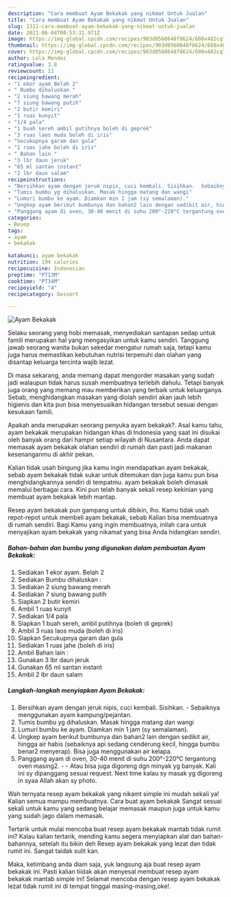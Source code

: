 ```yaml
---
description: "Cara membuat Ayam Bekakak yang nikmat Untuk Jualan"
title: "Cara membuat Ayam Bekakak yang nikmat Untuk Jualan"
slug: 1311-cara-membuat-ayam-bekakak-yang-nikmat-untuk-jualan
date: 2021-06-04T00:53:31.971Z
image: https://img-global.cpcdn.com/recipes/903d0560648f8624/680x482cq70/ayam-bekakak-foto-resep-utama.jpg
thumbnail: https://img-global.cpcdn.com/recipes/903d0560648f8624/680x482cq70/ayam-bekakak-foto-resep-utama.jpg
cover: https://img-global.cpcdn.com/recipes/903d0560648f8624/680x482cq70/ayam-bekakak-foto-resep-utama.jpg
author: Lela Mendez
ratingvalue: 3.8
reviewcount: 11
recipeingredient:
- "1 ekor ayam Belah 2"
- " Bumbu dihaluskan "
- "2 siung bawang merah"
- "7 siung bawang putih"
- "2 butir kemiri"
- "1 ruas kunyit"
- "1/4 pala"
- "1 buah sereh ambil putihnya boleh di geprek"
- "3 ruas laos muda boleh di iris"
- "Secukupnya garam dan gula"
- "1 ruas jahe boleh di iris"
- " Bahan lain "
- "3 lbr daun jeruk"
- "65 ml santan instant"
- "2 lbr daun salam"
recipeinstructions:
- "Bersihkan ayam dengan jeruk nipis, cuci kembali. Sisihkan.  Sebaiknya menggunakan ayam kampung/pejantan."
- "Tumis bumbu yg dihaluskan. Masak hingga matang dan wangi"
- "Lumuri bumbu ke ayam. Diamkan min 1 jam (sy semalaman)."
- "Ungkep ayam berikut bumbunya dan bahan2 lain dengan sedikit air, hingga air habis (sebaiknya api sedang cenderung kecil, hingga bumbu benar2 menyerap). Bisa juga menggunakan air kelapa."
- "Panggang ayam di oven, 30-40 menit di suhu 200°-220°C tergantung oven masing2.   Atau bisa juga digoreng dgn minyak yg banyak. Kali ini sy dipanggang sesuai request. Next time kalau sy masak yg digoreng in syaa Allah akan sy photo."
categories:
- Resep
tags:
- ayam
- bekakak

katakunci: ayam bekakak 
nutrition: 194 calories
recipecuisine: Indonesian
preptime: "PT13M"
cooktime: "PT34M"
recipeyield: "4"
recipecategory: Dessert

---
```



![Ayam Bekakak](https://img-global.cpcdn.com/recipes/903d0560648f8624/680x482cq70/ayam-bekakak-foto-resep-utama.jpg)

Selaku seorang yang hobi memasak, menyediakan santapan sedap untuk famili merupakan hal yang mengasyikan untuk kamu sendiri. Tanggung jawab seorang  wanita bukan sekedar mengatur rumah saja, tetapi kamu juga harus memastikan kebutuhan nutrisi terpenuhi dan olahan yang disantap keluarga tercinta wajib lezat.

Di masa  sekarang, anda memang dapat mengorder masakan yang sudah jadi walaupun tidak harus susah membuatnya terlebih dahulu. Tetapi banyak juga orang yang memang mau memberikan yang terbaik untuk keluarganya. Sebab, menghidangkan masakan yang diolah sendiri akan jauh lebih higienis dan kita pun bisa menyesuaikan hidangan tersebut sesuai dengan kesukaan famili. 



Apakah anda merupakan seorang penyuka ayam bekakak?. Asal kamu tahu, ayam bekakak merupakan hidangan khas di Indonesia yang saat ini disukai oleh banyak orang dari hampir setiap wilayah di Nusantara. Anda dapat memasak ayam bekakak olahan sendiri di rumah dan pasti jadi makanan kesenanganmu di akhir pekan.

Kalian tidak usah bingung jika kamu ingin mendapatkan ayam bekakak, sebab ayam bekakak tidak sukar untuk ditemukan dan juga kamu pun bisa menghidangkannya sendiri di tempatmu. ayam bekakak boleh dimasak memalui berbagai cara. Kini pun telah banyak sekali resep kekinian yang membuat ayam bekakak lebih mantap.

Resep ayam bekakak pun gampang untuk dibikin, lho. Kamu tidak usah repot-repot untuk membeli ayam bekakak, sebab Kalian bisa membuatnya di rumah sendiri. Bagi Kamu yang ingin membuatnya, inilah cara untuk menyajikan ayam bekakak yang nikamat yang bisa Anda hidangkan sendiri.

<!--inarticleads1-->

##### Bahan-bahan dan bumbu yang digunakan dalam pembuatan Ayam Bekakak:

1. Sediakan 1 ekor ayam. Belah 2
1. Sediakan  Bumbu dihaluskan :
1. Sediakan 2 siung bawang merah
1. Sediakan 7 siung bawang putih
1. Siapkan 2 butir kemiri
1. Ambil 1 ruas kunyit
1. Sediakan 1/4 pala
1. Siapkan 1 buah sereh, ambil putihnya (boleh di geprek)
1. Ambil 3 ruas laos muda (boleh di iris)
1. Siapkan Secukupnya garam dan gula
1. Sediakan 1 ruas jahe (boleh di iris)
1. Ambil  Bahan lain :
1. Gunakan 3 lbr daun jeruk
1. Gunakan 65 ml santan instant
1. Ambil 2 lbr daun salam




<!--inarticleads2-->

##### Langkah-langkah menyiapkan Ayam Bekakak:

1. Bersihkan ayam dengan jeruk nipis, cuci kembali. Sisihkan.  - Sebaiknya menggunakan ayam kampung/pejantan.
1. Tumis bumbu yg dihaluskan. Masak hingga matang dan wangi
1. Lumuri bumbu ke ayam. Diamkan min 1 jam (sy semalaman).
1. Ungkep ayam berikut bumbunya dan bahan2 lain dengan sedikit air, hingga air habis (sebaiknya api sedang cenderung kecil, hingga bumbu benar2 menyerap). Bisa juga menggunakan air kelapa.
1. Panggang ayam di oven, 30-40 menit di suhu 200°-220°C tergantung oven masing2.  -  - Atau bisa juga digoreng dgn minyak yg banyak. Kali ini sy dipanggang sesuai request. Next time kalau sy masak yg digoreng in syaa Allah akan sy photo.




Wah ternyata resep ayam bekakak yang nikamt simple ini mudah sekali ya! Kalian semua mampu membuatnya. Cara buat ayam bekakak Sangat sesuai sekali untuk kamu yang sedang belajar memasak maupun juga untuk kamu yang sudah jago dalam memasak.

Tertarik untuk mulai mencoba buat resep ayam bekakak mantab tidak rumit ini? Kalau kalian tertarik, mending kamu segera menyiapkan alat dan bahan-bahannya, setelah itu bikin deh Resep ayam bekakak yang lezat dan tidak rumit ini. Sangat taidak sulit kan. 

Maka, ketimbang anda diam saja, yuk langsung aja buat resep ayam bekakak ini. Pasti kalian tiidak akan menyesal membuat resep ayam bekakak mantab simple ini! Selamat mencoba dengan resep ayam bekakak lezat tidak rumit ini di tempat tinggal masing-masing,oke!.

